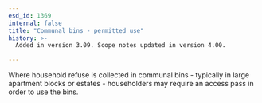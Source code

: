 ```yaml
---
esd_id: 1369
internal: false
title: "Communal bins - permitted use"
history: >-
  Added in version 3.09. Scope notes updated in version 4.00.

---
```


Where household refuse is collected in communal bins - typically in large apartment blocks or estates - householders may require an access pass in order to use the bins.

